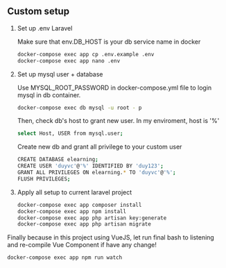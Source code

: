 ## Custom setup
1. Set up .env Laravel

    Make sure that env.DB_HOST is your db service name in docker
    ```bash
    docker-compose exec app cp .env.example .env
    docker-compose exec app nano .env
    ```
2. Set up mysql user + database

    Use MYSQL_ROOT_PASSWORD in docker-compose.yml file to login mysql in db container.
    ```bash
    docker-compose exec db mysql -u root - p
    ```
    Then, check db's host to grant new user. In my enviroment, host is '%'
    ```bash
    select Host, USER from mysql.user;
    ```
    Create new db and grant all privilege to your custom user
    ```bash
    CREATE DATABASE elearning;
    CREATE USER 'duyvc'@'%' IDENTIFIED BY 'duy123';
    GRANT ALL PRIVILEGES ON elearning.* TO 'duyvc'@'%';
    FLUSH PRIVILEGES;
    ```

3. Apply all setup to current laravel project
    ```bash
    docker-compose exec app composer install
    docker-compose exec app npm install
    docker-compose exec app php artisan key:generate
    docker-compose exec app php artisan migrate
    ```
Finally because in this project using VueJS, let run final bash to listening and 
re-compile Vue Component if have any change!

```bash
docker-compose exec app npm run watch
```

